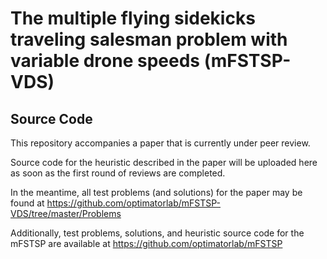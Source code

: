 # The multiple flying sidekicks traveling salesman problem with variable drone speeds (mFSTSP-VDS)

## Source Code

This repository accompanies a paper that is currently under peer review.  

Source code for the heuristic described in the paper will be uploaded here as soon as the first round of reviews are completed.

In the meantime, all test problems (and solutions) for the paper may be found at https://github.com/optimatorlab/mFSTSP-VDS/tree/master/Problems

Additionally, test problems, solutions, and heuristic source code for the mFSTSP are available at https://github.com/optimatorlab/mFSTSP

